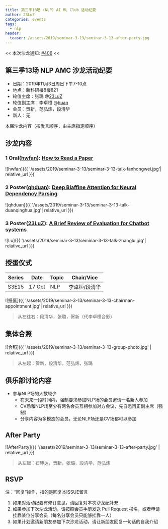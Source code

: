```yaml
---
title: 第三季13场 (NLP) AI ML Club 活动纪要
author: 23LuZ
categories: events
tags:
  - nlp
header:
  teaser: /assets/2019/seminar-3-13/seminar-3-13-after-party.jpg
---
```


<< 本次沙龙通知: [#406](https://github.com/BUPT/ai-ml.club/issues/406)  <<

## 第三季13场 NLP AMC 沙龙活动纪要

- 日期：2019年11月3日周日下午7-10点
- 地点：新科研楼8楼821
- 轮值主席：张璐 @[23LuZ](https://github.com/23LuZ)
- 轮值副主席：李卓桓 @[huan](https://github.com/huan)
- 会员：贺新，范弘炜，段清华
- 新人：无

本届沙龙内容（按发言顺序，由主席指定顺序）

## 沙龙内容

### 1 Oral([hwfan](https://github.com/hwfan)): [How to Read a Paper](https://www.computing.dcu.ie/~ray/teaching/CA485/notes/01_how_to_read_a_paper.pdf)

![hwfan]({{ '/assets/2019/seminar-3-13/seminar-3-13-talk-fanhongwei.jpg'| relative_url }})

### 2 Poster([qhduan](https://github.com/qhduan)): [Deep Biaffine Attention for Neural Dependency Parsing](https://arxiv.org/abs/1611.01734)

![qhduan]({{ '/assets/2019/seminar-3-13/seminar-3-13-talk-duanqinghua.jpg'| relative_url }})

### 3 Poster([23LuZ](https://github.com/23LuZ)): [A Brief Review of Evaluation for Chatbot systems](https://github.com/23LuZ/the-Evaluation-of-ChitChat-System/blob/master/%E5%88%9D%E6%80%BB%E7%BB%93_%E9%97%B2%E8%81%8A%E6%9C%BA%E5%99%A8%E4%BA%BA%E7%9A%84%E8%AF%84%E4%BB%B7%20the%20evaluation%20of%20the%20chitchat%20system.pdf)

![Lu]({{ '/assets/2019/seminar-3-13/seminar-3-13-talk-zhanglu.jpg'| relative_url }})



## 授蛋仪式

| Series |  Date  | Topic | Chair/Vice |
| ------ | ------ | ----- | ---------- |
| S3E15   |17 Oct | NLP   | 李卓桓/段清华  |

![授蛋]({{ '/assets/2019/seminar-3-13/seminar-3-13-chairman-appointment.jpg'| relative_url }})

> 从左往右：段清华，张璐，贺新（代李卓桓合影）

## 集体合照

![合照]({{ '/assets/2019/seminar-3-13/seminar-3-13-group-photo.jpg' | relative_url }})

> 从左起：贺新，段清华，范弘炜，张璐

## 俱乐部讨论内容

- 参与NLP场的人数较少
  - 在未来一段时间内，强制要求参加NLP场的会员邀请一名新人参加
  - CV场和NLP场至少有两名会员互相参加对方会议，先自愿再正副主席（强制）
  - 分享内容为多模态的会员，无论NLP场还是CV场都可以参加

## After Party

![AfterParty]({{ '/assets/2019/seminar-3-13/seminar-3-13-after-party.jpg' | relative_url }})

> 从左起：石珅达，贺新，张璐，段清华，范弘炜

## RSVP

注：“回复”操作，指的是回复本ISSUE留言

1. 如果对活动纪要有修订意见，请回复对本次沙龙纪补充
2. 如果参加下次沙龙活动，请按照会员手册发送 Pull Request 报名，或者申请挂靠某位分享会员（每名分享会员只能够挂靠一人）
3. 如果计划邀请新朋友参加下次沙龙活动，请让新朋友回复一句话的自我介绍
